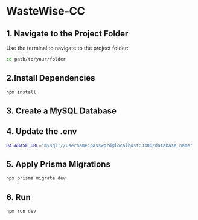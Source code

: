 # WasteWise-CC


## 1. Navigate to the Project Folder

Use the terminal to navigate to the project folder:

```bash
cd path/to/your/folder
```

## 2.Install Dependencies
```bash
npm install
```
## 3. Create a MySQL Database
## 4. Update the .env
```bash
DATABASE_URL="mysql://username:password@localhost:3306/database_name"
```
## 5. Apply Prisma Migrations
```bash
npx prisma migrate dev
```
## 6. Run 
```bash
npm run dev
```
